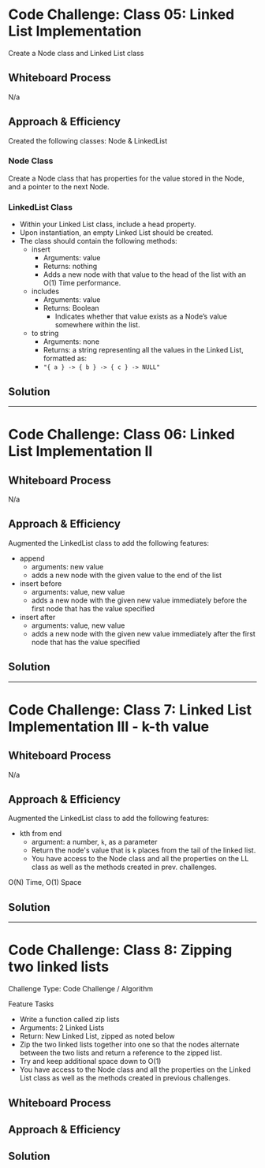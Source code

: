 # Code Challenge: Class 05: Linked List Implementation
Create a Node class and Linked List class

## Whiteboard Process
N/a

## Approach & Efficiency
<!-- What approach did you take? Why? What is the Big O space/time for this approach? -->

Created the following classes: Node & LinkedList

### Node Class

Create a Node class that has properties for the value stored in the Node, and a pointer to the next Node.

### LinkedList Class 
* Within your Linked List class, include a head property.
* Upon instantiation, an empty Linked List should be created.
 * The class should contain the following methods: 
   * insert
     * Arguments: value
     * Returns: nothing
     * Adds a new node with that value to the head of the list with an O(1) Time performance.
   * includes
     * Arguments: value
     * Returns: Boolean
       * Indicates whether that value exists as a Node’s value somewhere within the list.
   * to string
     * Arguments: none
     * Returns: a string representing all the values in the Linked List, formatted as:
     * `"{ a } -> { b } -> { c } -> NULL"`

## Solution
<!-- Show how to run your code, and examples of it in action -->
___
# Code Challenge: Class 06: Linked List Implementation II

## Whiteboard Process
N/a

## Approach & Efficiency
<!-- What approach did you take? Why? What is the Big O space/time for this approach? -->

Augmented the LinkedList class to add the following features:
* append
  * arguments: new value
  * adds a new node with the given value to the end of the list
* insert before
  * arguments: value, new value
  * adds a new node with the given new value immediately before the first node that has the value specified
* insert after
  * arguments: value, new value
  * adds a new node with the given new value immediately after the first node that has the value specified

## Solution
<!-- Show how to run your code, and examples of it in action -->

___
# Code Challenge: Class 7: Linked List Implementation III - k-th value 

## Whiteboard Process
N/a

## Approach & Efficiency
<!-- What approach did you take? Why? What is the Big O space/time for this approach? -->

Augmented the LinkedList class to add the following features:
* kth from end
  * argument: a number, `k`, as a parameter
  * Return the node's value that is `k` places from the tail of the linked list.
  * You have access to the Node class and all the properties on the LL class as well as the methods created in prev. challenges.

O(N) Time, O(1) Space

## Solution
<!-- Show how to run your code, and examples of it in action -->

___
# Code Challenge: Class 8: Zipping two linked lists

Challenge Type: Code Challenge / Algorithm

Feature Tasks
* Write a function called zip lists
* Arguments: 2 Linked Lists
* Return: New Linked List, zipped as noted below
* Zip the two linked lists together into one so that the nodes alternate between the two lists and return a reference to the zipped list.
* Try and keep additional space down to O(1)
* You have access to the Node class and all the properties on the Linked List class as well as the methods created in previous challenges.

## Whiteboard Process
<!-- Embedded whiteboard image -->

## Approach & Efficiency
<!-- What approach did you take? Why? What is the Big O space/time for this approach? -->

## Solution
<!-- Show how to run your code, and examples of it in action -->